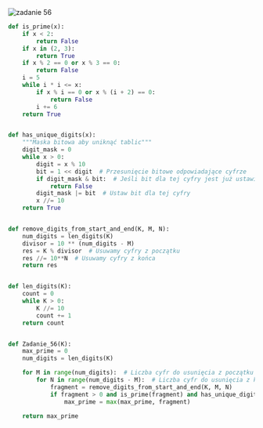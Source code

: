 <picture>
  <source srcset="../../srt/zbior_zadan/56.png" media="(prefers-color-scheme: light)">
  <source srcset="../../srt/zbior_zadan/black_56.png" media="(prefers-color-scheme: dark)">
  <img src="../../srt/zbior_zadan/black_56.png" alt="zadanie 56">
</picture>

```python
def is_prime(x):
    if x < 2:
        return False
    if x in (2, 3):
        return True
    if x % 2 == 0 or x % 3 == 0:
        return False
    i = 5
    while i * i <= x:
        if x % i == 0 or x % (i + 2) == 0:
            return False
        i += 6
    return True


def has_unique_digits(x):
    """Maska bitowa aby uniknąć tablic"""
    digit_mask = 0
    while x > 0:
        digit = x % 10
        bit = 1 << digit  # Przesunięcie bitowe odpowiadające cyfrze
        if digit_mask & bit:  # Jeśli bit dla tej cyfry jest już ustawiony
            return False
        digit_mask |= bit  # Ustaw bit dla tej cyfry
        x //= 10
    return True


def remove_digits_from_start_and_end(K, M, N):
    num_digits = len_digits(K)
    divisor = 10 ** (num_digits - M)
    res = K % divisor  # Usuwamy cyfry z początku
    res //= 10**N  # Usuwamy cyfry z końca
    return res


def len_digits(K):
    count = 0
    while K > 0:
        K //= 10
        count += 1
    return count


def Zadanie_56(K):
    max_prime = 0
    num_digits = len_digits(K)

    for M in range(num_digits):  # Liczba cyfr do usunięcia z początku
        for N in range(num_digits - M):  # Liczba cyfr do usunięcia z końca
            fragment = remove_digits_from_start_and_end(K, M, N)
            if fragment > 0 and is_prime(fragment) and has_unique_digits(fragment):
                max_prime = max(max_prime, fragment)

    return max_prime
```